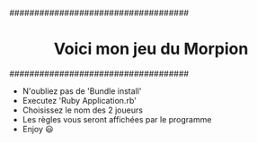 ####################################

<div align="center">
<h1>Voici mon jeu du Morpion</h1>
</div>

####################################

- N'oubliez pas de 'Bundle install'
- Executez 'Ruby Application.rb'
- Choisissez le nom des 2 joueurs
- Les règles vous seront affichées par le programme
- Enjoy :smiley:
